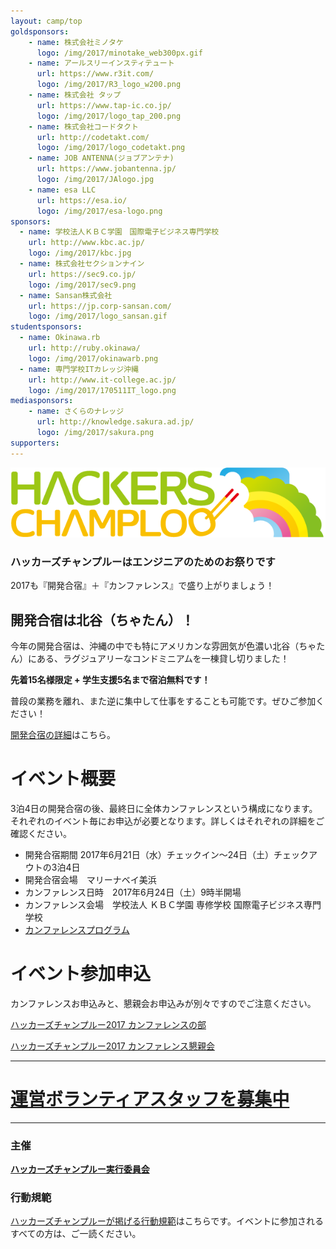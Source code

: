 ```yaml
---
layout: camp/top
goldsponsors:
    - name: 株式会社ミノタケ
      logo: /img/2017/minotake_web300px.gif
    - name: アールスリーインスティテュート
      url: https://www.r3it.com/
      logo: /img/2017/R3_logo_w200.png
    - name: 株式会社 タップ
      url: https://www.tap-ic.co.jp/
      logo: /img/2017/logo_tap_200.png
    - name: 株式会社コードタクト
      url: http://codetakt.com/
      logo: /img/2017/logo_codetakt.png
    - name: JOB ANTENNA(ジョブアンテナ)
      url: https://www.jobantenna.jp/
      logo: /img/2017/JAlogo.jpg
    - name: esa LLC
      url: https://esa.io/
      logo: /img/2017/esa-logo.png
sponsors:
  - name: 学校法人ＫＢＣ学園　国際電子ビジネス専門学校
    url: http://www.kbc.ac.jp/
    logo: /img/2017/kbc.jpg
  - name: 株式会社セクションナイン
    url: https://sec9.co.jp/
    logo: /img/2017/sec9.png
  - name: Sansan株式会社
    url: https://jp.corp-sansan.com/
    logo: /img/2017/logo_sansan.gif
studentsponsors:
  - name: Okinawa.rb
    url: http://ruby.okinawa/
    logo: /img/2017/okinawarb.png
  - name: 専門学校ITカレッジ沖縄
    url: http://www.it-college.ac.jp/
    logo: /img/2017/170511IT_logo.png
mediasponsors:
    - name: さくらのナレッジ
      url: http://knowledge.sakura.ad.jp/
      logo: /img/2017/sakura.png
supporters:
---
```



![ハッカーズチャンプルー](/img/logo/banner.png)


### ハッカーズチャンプルーはエンジニアのためのお祭りです

2017も『開発合宿』＋『カンファレンス』で盛り上がりましょう！


## 開発合宿は北谷（ちゃたん）！

今年の開発合宿は、沖縄の中でも特にアメリカンな雰囲気が色濃い北谷（ちゃたん）にある、ラグジュアリーなコンドミニアムを一棟貸し切りました！

**先着15名様限定 + 学生支援5名まで宿泊無料です！**

普段の業務を離れ、また逆に集中して仕事をすることも可能です。ぜひご参加ください！

[開発合宿の詳細](camp.html)はこちら。

# イベント概要

3泊4日の開発合宿の後、最終日に全体カンファレンスという構成になります。それぞれのイベント毎にお申込が必要となります。詳しくはそれぞれの詳細をご確認ください。

* 開発合宿期間 2017年6月21日（水）チェックイン〜24日（土）チェックアウトの3泊4日
* 開発合宿会場　マリーナベイ美浜
* カンファレンス日時　2017年6月24日（土）9時半開場
* カンファレンス会場　学校法人 ＫＢＣ学園 専修学校 国際電子ビジネス専門学校
* [カンファレンスプログラム](program.html)

# イベント参加申込

カンファレンスお申込みと、懇親会お申込みが別々ですのでご注意ください。

<a data-width="500" class="doorkeeper-registration-widget" href="https://hackers-champloo.doorkeeper.jp/events/60985">ハッカーズチャンプルー2017 カンファレンスの部</a><script src="https://widgets.doorkeeper.jp/w/widget.js"></script>

<a data-width="500" class="doorkeeper-registration-widget" href="https://hackers-champloo.doorkeeper.jp/events/60986">ハッカーズチャンプルー2017 カンファレンス懇親会</a><script src="https://widgets.doorkeeper.jp/w/widget.js"></script>


-----

# [運営ボランティアスタッフを募集中](/2017/staff.html)

-----

### 主催

**[ハッカーズチャンプルー実行委員会](/about.html)**

### 行動規範

[ハッカーズチャンプルーが掲げる行動規範](/policy.html)はこちらです。イベントに参加されるすべての方は、ご一読ください。

